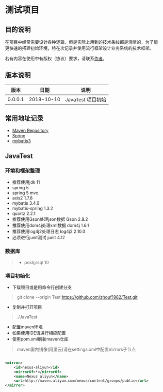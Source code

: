 # 测试项目

## 目的说明
在项目中经常需要设计各种逻辑，但是实际上用到的技术条线都是清晰的，为了能更快速的搭建初始环境，特在次记录并使用流行框架设计业务系统的技术框架。

若有内容在使用中有版权（协议）要求，请联系[作者](mailto:zhouf1982@gmail.com)。

## 版本说明

| 版本 | 日期 | 说明 |
| --- | --- | ---|
| 0.0.0.1 | 2018-10-10 | JavaTest 项目初始 | 
## 常用地址记录

- [Maven Repository](https://mvnrepository.com)
- [Spring](http://spring.io)
- [mybatis3](http://www.mybatis.org/mybatis-3/)

## JavaTest

### 环境和框架整理

- 推荐使用jdk 11
- spring 5
- spring 5 mvc
- axis2 1.7.8
- mybatis 3.4.6
- mybatis-spring 1.3.2
- quartz 2.2.1
- 推荐使用Gson处理json数据 Gson 2.8.2
- 推荐使用dom4j处理xml数据 dom4j 1.6.1
- 推荐使用log4j2处理日志 log4j2 2.10.0
- 必须进行junit测试 junit 4.12

### 数据库

> - postgrsql 10

### 项目初始化

- 下载项目或是用命令行创建分支
> git clone --origin Test https://github.com/zhouf1982/Test.git
- 复制并打开项目
> ./JavaTest
- 配置maven环境
- 如果使用IDE请进行相应配置
- 使用pom.xml刷新maven仓库
> maven国内镜像(阿里云)请在settings.xml中配置mirrors子节点
``` xml

<mirror>
    <id>nexus-aliyun</id>
    <mirrorOf>*</mirrorOf>
    <name>Nexus aliyun</name>
    <url>http://maven.aliyun.com/nexus/content/groups/public</url>
</mirror>

```

